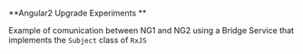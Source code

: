 **Angular2 Upgrade Experiments **
 
Example of comunication between NG1 and NG2 using a Bridge Service that implements the `Subject` class of `RxJS`